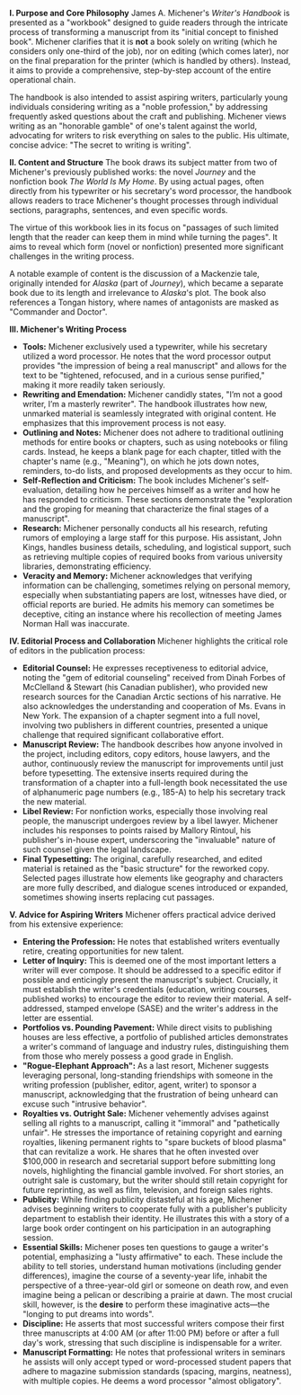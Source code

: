 **I. Purpose and Core Philosophy** James A. Michener's _Writer's Handbook_ is presented as a "workbook" designed to guide readers through the intricate process of transforming a manuscript from its "initial concept to finished book". Michener clarifies that it is **not** a book solely on writing (which he considers only one-third of the job), nor on editing (which comes later), nor on the final preparation for the printer (which is handled by others). Instead, it aims to provide a comprehensive, step-by-step account of the entire operational chain.

The handbook is also intended to assist aspiring writers, particularly young individuals considering writing as a "noble profession," by addressing frequently asked questions about the craft and publishing. Michener views writing as an "honorable gamble" of one's talent against the world, advocating for writers to risk everything on sales to the public. His ultimate, concise advice: "The secret to writing is writing".

**II. Content and Structure** The book draws its subject matter from two of Michener's previously published works: the novel _Journey_ and the nonfiction book _The World Is My Home_. By using actual pages, often directly from his typewriter or his secretary's word processor, the handbook allows readers to trace Michener's thought processes through individual sections, paragraphs, sentences, and even specific words.

The virtue of this workbook lies in its focus on "passages of such limited length that the reader can keep them in mind while turning the pages". It aims to reveal which form (novel or nonfiction) presented more significant challenges in the writing process.

A notable example of content is the discussion of a Mackenzie tale, originally intended for _Alaska_ (part of _Journey_), which became a separate book due to its length and irrelevance to _Alaska_'s plot. The book also references a Tongan history, where names of antagonists are masked as "Commander and Doctor".

**III. Michener's Writing Process**

- **Tools:** Michener exclusively used a typewriter, while his secretary utilized a word processor. He notes that the word processor output provides "the impression of being a real manuscript" and allows for the text to be "tightened, refocused, and in a curious sense purified," making it more readily taken seriously.
- **Rewriting and Emendation:** Michener candidly states, "I’m not a good writer, I’m a masterly rewriter". The handbook illustrates how new, unmarked material is seamlessly integrated with original content. He emphasizes that this improvement process is not easy.
- **Outlining and Notes:** Michener does not adhere to traditional outlining methods for entire books or chapters, such as using notebooks or filing cards. Instead, he keeps a blank page for each chapter, titled with the chapter's name (e.g., "Meaning"), on which he jots down notes, reminders, to-do lists, and proposed developments as they occur to him.
- **Self-Reflection and Criticism:** The book includes Michener's self-evaluation, detailing how he perceives himself as a writer and how he has responded to criticism. These sections demonstrate the "exploration and the groping for meaning that characterize the final stages of a manuscript".
- **Research:** Michener personally conducts all his research, refuting rumors of employing a large staff for this purpose. His assistant, John Kings, handles business details, scheduling, and logistical support, such as retrieving multiple copies of required books from various university libraries, demonstrating efficiency.
- **Veracity and Memory:** Michener acknowledges that verifying information can be challenging, sometimes relying on personal memory, especially when substantiating papers are lost, witnesses have died, or official reports are buried. He admits his memory can sometimes be deceptive, citing an instance where his recollection of meeting James Norman Hall was inaccurate.

**IV. Editorial Process and Collaboration** Michener highlights the critical role of editors in the publication process:

- **Editorial Counsel:** He expresses receptiveness to editorial advice, noting the "gem of editorial counseling" received from Dinah Forbes of McClelland & Stewart (his Canadian publisher), who provided new research sources for the Canadian Arctic sections of his narrative. He also acknowledges the understanding and cooperation of Ms. Evans in New York. The expansion of a chapter segment into a full novel, involving two publishers in different countries, presented a unique challenge that required significant collaborative effort.
- **Manuscript Review:** The handbook describes how anyone involved in the project, including editors, copy editors, house lawyers, and the author, continuously review the manuscript for improvements until just before typesetting. The extensive inserts required during the transformation of a chapter into a full-length book necessitated the use of alphanumeric page numbers (e.g., 185-A) to help his secretary track the new material.
- **Libel Review:** For nonfiction works, especially those involving real people, the manuscript undergoes review by a libel lawyer. Michener includes his responses to points raised by Mallory Rintoul, his publisher's in-house expert, underscoring the "invaluable" nature of such counsel given the legal landscape.
- **Final Typesetting:** The original, carefully researched, and edited material is retained as the "basic structure" for the reworked copy. Selected pages illustrate how elements like geography and characters are more fully described, and dialogue scenes introduced or expanded, sometimes showing inserts replacing cut passages.

**V. Advice for Aspiring Writers** Michener offers practical advice derived from his extensive experience:

- **Entering the Profession:** He notes that established writers eventually retire, creating opportunities for new talent.
- **Letter of Inquiry:** This is deemed one of the most important letters a writer will ever compose. It should be addressed to a specific editor if possible and enticingly present the manuscript's subject. Crucially, it must establish the writer's credentials (education, writing courses, published works) to encourage the editor to review their material. A self-addressed, stamped envelope (SASE) and the writer's address in the letter are essential.
- **Portfolios vs. Pounding Pavement:** While direct visits to publishing houses are less effective, a portfolio of published articles demonstrates a writer's command of language and industry rules, distinguishing them from those who merely possess a good grade in English.
- **"Rogue-Elephant Approach":** As a last resort, Michener suggests leveraging personal, long-standing friendships with someone in the writing profession (publisher, editor, agent, writer) to sponsor a manuscript, acknowledging that the frustration of being unheard can excuse such "intrusive behavior".
- **Royalties vs. Outright Sale:** Michener vehemently advises against selling all rights to a manuscript, calling it "immoral" and "pathetically unfair". He stresses the importance of retaining copyright and earning royalties, likening permanent rights to "spare buckets of blood plasma" that can revitalize a work. He shares that he often invested over $100,000 in research and secretarial support before submitting long novels, highlighting the financial gamble involved. For short stories, an outright sale is customary, but the writer should still retain copyright for future reprinting, as well as film, television, and foreign sales rights.
- **Publicity:** While finding publicity distasteful at his age, Michener advises beginning writers to cooperate fully with a publisher's publicity department to establish their identity. He illustrates this with a story of a large book order contingent on his participation in an autographing session.
- **Essential Skills:** Michener poses ten questions to gauge a writer's potential, emphasizing a "lusty affirmative" to each. These include the ability to tell stories, understand human motivations (including gender differences), imagine the course of a seventy-year life, inhabit the perspective of a three-year-old girl or someone on death row, and even imagine being a pelican or describing a prairie at dawn. The most crucial skill, however, is the **desire** to perform these imaginative acts—the "longing to put dreams into words".
- **Discipline:** He asserts that most successful writers compose their first three manuscripts at 4:00 AM (or after 11:00 PM) before or after a full day's work, stressing that such discipline is indispensable for a writer.
- **Manuscript Formatting:** He notes that professional writers in seminars he assists will only accept typed or word-processed student papers that adhere to magazine submission standards (spacing, margins, neatness), with multiple copies. He deems a word processor "almost obligatory".